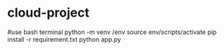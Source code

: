 # cloud-project
#use bash terminal
python -m venv /env
source env/scripts/activate
pip install -r requirement.txt
python app.py


